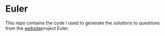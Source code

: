 # Euler


This repo contains the code I used to generate the solutions to questions from the [website](https://projecteuler.net/)project Euler. 
